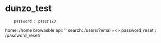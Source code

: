 # dunzo_test
``` username : test
    password : pass@123
```
home: /home
browasble api: ''
search: /users/?email=<>
password_reset : /password_reset/
